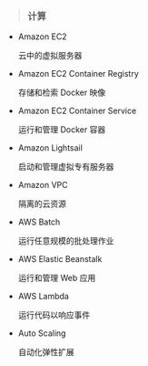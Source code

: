 > ### **计算**

* Amazon EC2

  云中的虚拟服务器

* Amazon EC2 Container Registry

  存储和检索 Docker 映像

* Amazon EC2 Container Service

  运行和管理 Docker 容器

* Amazon Lightsail

  启动和管理虚拟专有服务器

* Amazon VPC

  隔离的云资源

* AWS Batch

  运行任意规模的批处理作业

* AWS Elastic Beanstalk

  运行和管理 Web 应用

* AWS Lambda

  运行代码以响应事件

* Auto Scaling

  自动化弹性扩展
